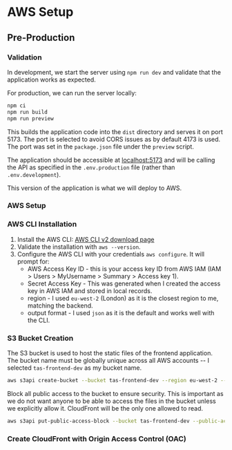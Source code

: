 # AWS Setup

## Pre-Production
### Validation
In development, we start the server using `npm run dev` and validate that the application works as expected.

For production, we can run the server locally:
```bash
npm ci
npm run build
npm run preview
```

This builds the application code into the `dist` directory and serves it on port 5173. The port is selected to avoid CORS issues as by default 4173 is used. The port was set in the `package.json` file under the `preview` script.

The application should be accessible at [localhost:5173](http://localhost:5173) and will be calling the API as specified in the `.env.production` file (rather than `.env.development`).

This version of the application is what we will deploy to AWS.
### AWS Setup
### AWS CLI Installation
1. Install the AWS CLI: [AWS CLI v2 download page](https://docs.aws.amazon.com/cli/latest/userguide/getting-started-install.html)
2. Validate the installation with `aws --version`.
3. Configure the AWS CLI with your credentials `aws configure`. It will prompt for:
   - AWS Access Key ID - this is your access key ID from AWS IAM (IAM > Users > MyUsername > Summary > Access key 1).
   - Secret Access Key - This was generated when I created the access key in AWS IAM and stored in local records.
   - region - I used `eu-west-2` (London) as it is the closest region to me, matching the backend.
   - output format - I used `json` as it is the default and works well with the CLI.
### S3 Bucket Creation
The S3 bucket is used to host the static files of the frontend application. The bucket name must be globally unique across all AWS accounts -- I selected `tas-frontend-dev` as my bucket name.
```bash
aws s3api create-bucket --bucket tas-frontend-dev --region eu-west-2 --create-bucket-configuration LocationConstraint=eu-west-2
```
Block all public access to the bucket to ensure security. This is important as we do not want anyone to be able to access the files in the bucket unless we explicitly allow it. CloudFront will be the only one allowed to read.
```bash
aws s3api put-public-access-block --bucket tas-frontend-dev --public-access-block-configuration 'BlockPublicAcls=true,IgnorePublicAcls=true,BlockPublicPolicy=true,RestrictPublicBuckets=true'
```
### Create CloudFront with Origin Access Control (OAC)
